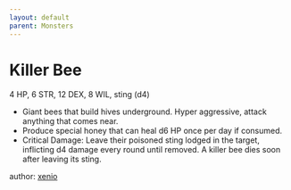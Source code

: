 ```yaml
---
layout: default
parent: Monsters
---
```


# Killer Bee
4 HP, 6 STR, 12 DEX, 8 WIL, sting (d4)

- Giant bees that build hives underground. Hyper aggressive, attack anything that comes near.
- Produce special honey that can heal d6 HP once per day if consumed.
- Critical Damage: Leave their poisoned sting lodged in the target, inflicting d4 damage every round until removed. A killer bee dies soon after leaving its sting.

author: [xenio](https://xenioinabottle.blogspot.com/2021/03/classic-monsters-for-cairnito-part-2.html)
